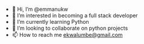 - 👋 Hi, I’m @emmanukw
- 👀 I’m interested in becoming a full stack developer
- 🌱 I’m currently learning Python
- 💞️ I’m looking to collaborate on python projects
- 📫 How to reach me ekwalumbe@gmail.com

<!---
emmanukw/emmanukw is a ✨ special ✨ repository because its `README.md` (this file) appears on your GitHub profile.
You can click the Preview link to take a look at your changes.
--->
